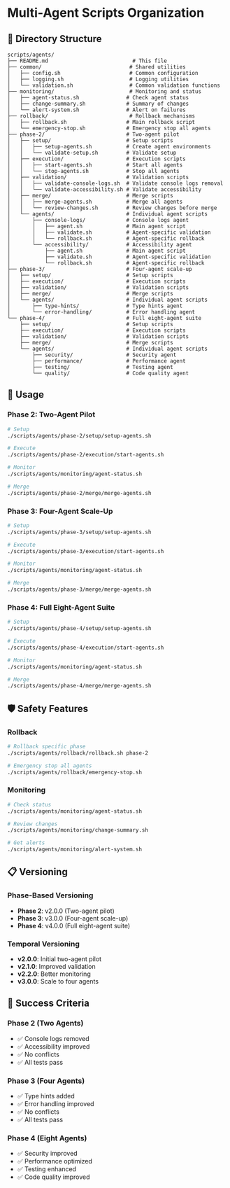 # Multi-Agent Scripts Organization

## 📁 Directory Structure

```
scripts/agents/
├── README.md                           # This file
├── common/                            # Shared utilities
│   ├── config.sh                      # Common configuration
│   ├── logging.sh                     # Logging utilities
│   └── validation.sh                  # Common validation functions
├── monitoring/                        # Monitoring and status
│   ├── agent-status.sh               # Check agent status
│   ├── change-summary.sh             # Summary of changes
│   └── alert-system.sh               # Alert on failures
├── rollback/                          # Rollback mechanisms
│   ├── rollback.sh                   # Main rollback script
│   └── emergency-stop.sh             # Emergency stop all agents
├── phase-2/                          # Two-agent pilot
│   ├── setup/                        # Setup scripts
│   │   ├── setup-agents.sh           # Create agent environments
│   │   └── validate-setup.sh         # Validate setup
│   ├── execution/                    # Execution scripts
│   │   ├── start-agents.sh           # Start all agents
│   │   └── stop-agents.sh            # Stop all agents
│   ├── validation/                   # Validation scripts
│   │   ├── validate-console-logs.sh  # Validate console logs removal
│   │   └── validate-accessibility.sh # Validate accessibility
│   ├── merge/                        # Merge scripts
│   │   ├── merge-agents.sh           # Merge all agents
│   │   └── review-changes.sh         # Review changes before merge
│   └── agents/                       # Individual agent scripts
│       ├── console-logs/             # Console logs agent
│       │   ├── agent.sh              # Main agent script
│       │   ├── validate.sh           # Agent-specific validation
│       │   └── rollback.sh           # Agent-specific rollback
│       └── accessibility/            # Accessibility agent
│           ├── agent.sh              # Main agent script
│           ├── validate.sh           # Agent-specific validation
│           └── rollback.sh           # Agent-specific rollback
├── phase-3/                          # Four-agent scale-up
│   ├── setup/                        # Setup scripts
│   ├── execution/                    # Execution scripts
│   ├── validation/                   # Validation scripts
│   ├── merge/                        # Merge scripts
│   └── agents/                       # Individual agent scripts
│       ├── type-hints/               # Type hints agent
│       └── error-handling/           # Error handling agent
└── phase-4/                          # Full eight-agent suite
    ├── setup/                        # Setup scripts
    ├── execution/                    # Execution scripts
    ├── validation/                   # Validation scripts
    ├── merge/                        # Merge scripts
    └── agents/                       # Individual agent scripts
        ├── security/                 # Security agent
        ├── performance/              # Performance agent
        ├── testing/                  # Testing agent
        └── quality/                  # Code quality agent
```

## 🚀 Usage

### Phase 2: Two-Agent Pilot
```bash
# Setup
./scripts/agents/phase-2/setup/setup-agents.sh

# Execute
./scripts/agents/phase-2/execution/start-agents.sh

# Monitor
./scripts/agents/monitoring/agent-status.sh

# Merge
./scripts/agents/phase-2/merge/merge-agents.sh
```

### Phase 3: Four-Agent Scale-Up
```bash
# Setup
./scripts/agents/phase-3/setup/setup-agents.sh

# Execute
./scripts/agents/phase-3/execution/start-agents.sh

# Monitor
./scripts/agents/monitoring/agent-status.sh

# Merge
./scripts/agents/phase-3/merge/merge-agents.sh
```

### Phase 4: Full Eight-Agent Suite
```bash
# Setup
./scripts/agents/phase-4/setup/setup-agents.sh

# Execute
./scripts/agents/phase-4/execution/start-agents.sh

# Monitor
./scripts/agents/monitoring/agent-status.sh

# Merge
./scripts/agents/phase-4/merge/merge-agents.sh
```

## 🛡️ Safety Features

### Rollback
```bash
# Rollback specific phase
./scripts/agents/rollback/rollback.sh phase-2

# Emergency stop all agents
./scripts/agents/rollback/emergency-stop.sh
```

### Monitoring
```bash
# Check status
./scripts/agents/monitoring/agent-status.sh

# Review changes
./scripts/agents/monitoring/change-summary.sh

# Get alerts
./scripts/agents/monitoring/alert-system.sh
```

## 📋 Versioning

### Phase-Based Versioning
- **Phase 2**: v2.0.0 (Two-agent pilot)
- **Phase 3**: v3.0.0 (Four-agent scale-up)
- **Phase 4**: v4.0.0 (Full eight-agent suite)

### Temporal Versioning
- **v2.0.0**: Initial two-agent pilot
- **v2.1.0**: Improved validation
- **v2.2.0**: Better monitoring
- **v3.0.0**: Scale to four agents

## 🎯 Success Criteria

### Phase 2 (Two Agents)
- ✅ Console logs removed
- ✅ Accessibility improved
- ✅ No conflicts
- ✅ All tests pass

### Phase 3 (Four Agents)
- ✅ Type hints added
- ✅ Error handling improved
- ✅ No conflicts
- ✅ All tests pass

### Phase 4 (Eight Agents)
- ✅ Security improved
- ✅ Performance optimized
- ✅ Testing enhanced
- ✅ Code quality improved
